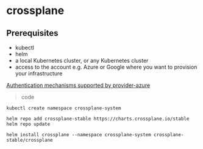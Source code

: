 # crossplane

## Prerequisites

- kubectl 
- helm
- a local Kubernetes cluster, or any Kubernetes cluster
- access to the account e.g. Azure or Google where you want to provision your infrastructure

[Authentication mechanisms supported by provider-azure](https://github.com/upbound/provider-azure/blob/main/AUTHENTICATION.md)


> code 
```
kubectl create namespace crossplane-system

helm repo add crossplane-stable https://charts.crossplane.io/stable
helm repo update

helm install crossplane --namespace crossplane-system crossplane-stable/crossplane
```